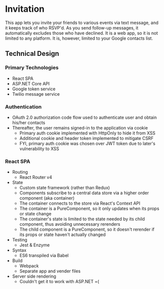# Invitation
This app lets you invite your friends to various events via text message, and it keeps track of who RSVP'd. As you send follow-up messages, it automatically excludes those who have declined. It is a web app, so it is not limited to any platform. It is, however, limited to your Google contacts list.

## Technical Design

### Primary Technologies
* React SPA
* ASP.NET Core API
* Google token service
* Twilio message service

### Authentication
* OAuth 2.0 authorization code flow used to authenticate user and obtain his/her contacts
* Thereafter, the user remains signed-in to the application via cookie
  * Primary auth cookie implemented with HttpOnly to hide it from XSS
  * Additional cookie and header token implemented to mitigate CSRF
  * FYI, primary auth cookie was chosen over JWT token due to later's vulnerability to XSS

### React SPA
* Routing
  * React Router v4
* State
  * Custom state framework (rather than Redux)
  * Components subscribe to a central data store via a higher order component (aka container)
  * The container connects to the store via React's Context API
  * The container is a PureComponent, so it only updates when its props or state change
  * The container's state is limited to the state needed by its child component, thus avoiding unnecessary rerenders
  * The child component is a PureComponent, so it doesn't rerender if its props or state haven't actually changed
* Testing
  * Jest & Enzyme
* Syntax
  * ES6 transpiled via Babel
* Build
  * Webpack
  * Separate app and vender files
* Server side rendering
  * Couldn't get it to work with ASP.NET =(
